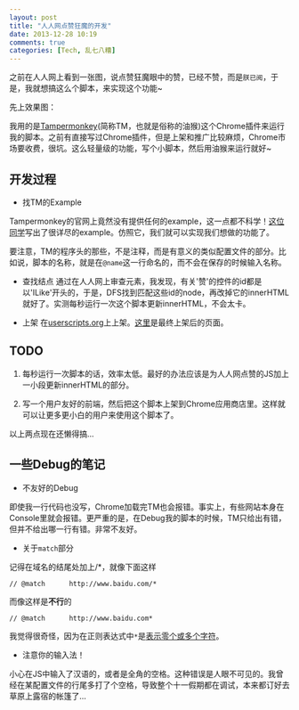 ```yaml
---
layout: post
title: "人人网点赞狂魔的开发"
date: 2013-12-28 10:19
comments: true
categories: [Tech, 乱七八糟]
---
```


之前在人人网上看到一张图，说点赞狂魔眼中的赞，已经不赞，而是`朕已阅`，于是，我就想搞这么个脚本，来实现这个功能~

<!--more-->

先上效果图：



我用的是[Tampermonkey](http://tampermonkey.net/)(简称TM，也就是俗称的油猴)这个Chrome插件来运行我的脚本。之前有直接写过Chrome插件，但是上架和推广比较麻烦，Chrome市场要收费，很坑。这么轻量级的功能，写个小脚本，然后用油猴来运行就好~

## 开发过程

* 找TM的Example

Tampermonkey的官网上竟然没有提供任何的example，这一点都不科学！[这位同学](http://hibbard.eu/tampermonkey-tutorial/)写出了很详尽的example。仿照它，我们就可以实现我们想做的功能了。

要注意，TM的程序头的那些，不是注释，而是有意义的类似配置文件的部分。比如说，脚本的名称，就是在`@name`这一行命名的，而不会在保存的时候输入名称。

* 查找结点
通过在人人网上审查元素，我发现，有关'赞'的控件的id都是以'ILike'开头的，于是，DFS找到匹配这些id的node，再改掉它的innerHTML就好了。实测每秒运行一次这个脚本更新innerHTML，不会太卡。

* 上架
在[userscripts.org](http://userscripts.org)上上架。[这里](http://userscripts.org/scripts/show/186905)是最终上架后的页面。

## TODO

1. 每秒运行一次脚本的话，效率太低。最好的办法应该是为人人网点赞的JS加上一小段更新innerHTML的部分。

2. 写一个用户友好的前端，然后把这个脚本上架到Chrome应用商店里。这样就可以让更多更小白的用户来使用这个脚本了。

以上两点现在还懒得搞...

## 一些Debug的笔记

* 不友好的Debug

即使我一行代码也没写，Chrome加载完TM也会报错。事实上，有些网站本身在Console里就会报错。更严重的是，在Debug我的脚本的时候，TM只给出有错，但并不给出哪一行有错。非常不友好。

* 关于`match`部分

记得在域名的结尾处加上/*，就像下面这样
```
// @match      http://www.baidu.com/*
```
而像这样是**不行**的
```
// @match      http://www.baidu.com*
```
我觉得很奇怪，因为在正则表达式中`*`是[表示零个或多个字符](http://zh.wikipedia.org/wiki/%E6%AD%A3%E5%88%99%E8%A1%A8%E8%BE%BE%E5%BC%8F)。

* 注意你的输入法！

小心在JS中输入了汉语的，或者是全角的空格。这种错误是人眼不可见的。我曾经在某配置文件的行尾多打了个空格，导致整个十一假期都在调试，本来都订好去草原上露宿的帐篷了...
